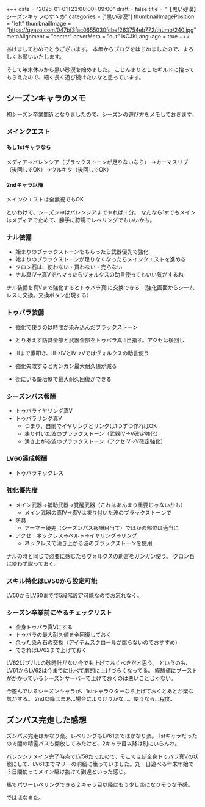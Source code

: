 +++
date = "2025-01-01T23:00:00+09:00"
draft = false
title = "【黒い砂漠】シーズンキャラのすゝめ"
categories = ["黒い砂漠"]
thumbnailImagePosition = "left"
thumbnailImage = "https://gyazo.com/047bf3fac0655030fcbef263754eb772/thumb/240.jpg"
metaAlignment = "center"
coverMeta = "out"
isCJKLanguage = true
+++

あけましておめでとうございます。
本年からブログをはじめましたので、よろしくお願いいたします。

そして年末休みから黒い砂漠を始めました。
こじんまりとしたギルドに拾ってもらえたので、細く長く遊び続けたいなと思っています。


## シーズンキャラのメモ

初シーズン卒業間近となりましたので、シーズンの遊び方をメモしておきます。


### メインクエスト
#### もし1stキャラなら
メディア→バレンシア（ブラックストーンが足りないなら）
→カーマスリブ（後回しでOK）→ウルキタ（後回しでOK）

#### 2ndキャラ以降
メインクエストは全無視でもOK

といわけで、シーズン中はバレンシアまでやれば十分。
なんなら1stでもメインはメディアで止めて、勝手に狩場でレベリングでもいいかも。



### ナル装備

- 始まりのブラックストーンをもらったら武器優先で強化
- 始まりのブラックストーンが足りなくなったらメインクエストを進める
- クロン石は、使わない・買わない・売らない
- ナル真IV→真Vでハマったらヴォルクスの助言使ってもいい気がするね

ナル装備を真Vまで強化するとトゥバラ真Iに交換できる
（強化画面からシームレスに交換。交換ボタン出現する）


### トゥバラ装備
- 強化で使うのは時間が染み込んだブラックストーン
- とりあえず防具全部と武器全部をトゥバラ真III目指す。アクセは後回し
- IIIまで素叩き、III→IVとIV→Vではヴォルクスの助言使う

- 強化失敗するとガンガン最大耐久値が減る
- 街にいる鍛冶屋で最大耐久回復ができる


### シーズンパス報酬
- トゥバライヤリング真V
- トゥバラリング真V
    - つまり、自前でイヤリングとリングは1つずつ作ればOK
    - 凍り付いた波のブラックストーン（武器IV→V確定強化）
    - 湧き上がる波のブラックストーン（アクセIV→V確定強化）

### LV60達成報酬
- トゥバラネックレス

### 強化優先度
- メイン武器→補助武器→覚醒武器（これはあんまり重要じゃないかも）
    - メイン武器の真IV→真Vは凍り付いた波のブラックストーンで
- 防具
    - アーマー優先（シーズンパス報酬目当て）でほかの部位は適当に
- アクセ　ネックレス→ベルト→イヤリング→リング
    - ネックレスで湧き上がる波のブラックストーンを使用

ナルの時と同じで必要に感じたらヴォルクスの助言をガンガン使う。
クロン石は使わず取っておく。


### スキル特化はLV50から設定可能
LV50からLV60までで5段階設定可能なのでお忘れなく。


### シーズン卒業前にやるチェックリスト
- 全身トゥバラ真Vにする
- トゥバラの最大耐久値を全回復しておく
- 余った染み石の交換（アイテムスクロールが腐らないのでおすすめ）
- できればLV62まで上げておく

LV62はプガルの砂時計がない今でも上げておくべきだと思う。
というのも、LV61からLV62は今までに比べて劇的に上げづらくなってる。
経験値にブーストがかかっているシーズンサーバーで上げておくのは悪いことじゃない。

今遊んでいるシーズンキャラが、1stキャラクターなら上げておくとあとが楽な気がする。
2nd以降はまあ…場合によりけりかな…。使うなら…程度。


## ズンパス完走した感想
ズンパス完走はかなり楽。レベリングもLV61まではかなり楽。 
1stキャラだったので闇の精霊パスも開放してみたけど、2キャラ目以降は別にいらんわ。

バレンシアメイン完了時点でLV58だったので、そこでほぼ全身トゥバラ真Vの状態にして、LV61までマリーの洞窟に籠っていました。丸一日遊べる年末年始で３日間使ってメイン駆け抜けて到達といった感じ。

馬でパワーレベリングできる２キャラ目以降はもう少し楽になりそうな予感。

ではほなまた。